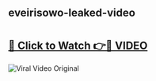 ## eveirisowo-leaked-video 

# <h2><a href="http://freeplayer.one?title=eveirisowo-leaked-video&ref=21J">🔗 Click to Watch 👉🔴 VIDEO</a></h2>

<a href="http://freeplayer.one?title=eveirisowo-leaked-video&ref=21J" rel="nofollow" data-target="animated-image.originalLink"><img src="https://i.ibb.co.com/xMMVF88/686577567.gif" alt="Viral Video Original" style="max-width: 100%; display: inline-block;" data-target="animated-image.originalImage"></a>

